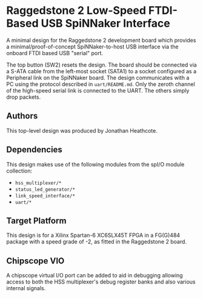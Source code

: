 Raggedstone 2 Low-Speed FTDI-Based USB SpiNNaker Interface
==========================================================

A minimal design for the Raggedstone 2 development board which provides a
minimal/proof-of-concept SpiNNaker-to-host USB interface via the onboard FTDI
based USB "serial" port.

The top button (SW2) resets the design. The board should be connected via a
S-ATA cable from the left-most socket (SATA1) to a socket configured as a
Peripheral link on the SpiNNaker board. The design communicates with a PC using
the protocol described in `uart/README.md`. Only the zeroth channel of the
high-speed serial link is connected to the UART. The others simply drop packets.


Authors
-------

This top-level design was produced by Jonathan Heathcote.


Dependencies
------------

This design makes use of the following modules from the spI/O module collection:
* `hss_multiplexer/*`
* `status_led_generator/*`
* `link_speed_interface/*`
* `uart/*`


Target Platform
---------------

This design is for a Xilinx Spartan-6 XC6SLX45T FPGA in a FG(G)484 package with a speed grade of
-2, as fitted in the Raggedstone 2 board.


Chipscope VIO
-------------

A chipscope virtual I/O port can be added to aid in debugging allowing access to
both the HSS multiplexer's debug register banks and also various internal
signals.
